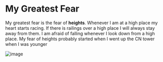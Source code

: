# My Greatest Fear

My greatest fear is the fear of **heights**. Whenever I am at a high place my heart starts racing. If there is railings over a high place I will always stay away from them.
I am afraid of falling whenever I look down from a high place. My fear of heights probably started when I went up the CN tower when I was younger

![image](https://user-images.githubusercontent.com/99228002/160026353-c5783075-999e-4556-900d-995d60f167f0.png)

